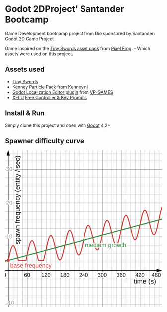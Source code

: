 # Godot 2DProject' Santander Bootcamp

Game Development bootcamp project from Dio sponsored by Santander:
Godot 2D Game Project

Game inspired on the [Tiny Swords asset pack](https://pixelfrog-assets.itch.io/tiny-swords) from [Pixel Frog](https://pixelfrog-assets.itch.io/). - Which assets were used on this project.

## Assets used

- [Tiny Swords](https://pixelfrog-assets.itch.io/tiny-swords)
- [Kenney Particle Pack](https://www.kenney.nl/assets/particle-pack) from [Kenney.nl](https://www.kenney.nl/)
- [Godot Localization Editor plugin](https://godotengine.org/asset-library/asset/773) from [VP-GAMES](https://github.com/VP-GAMES)
- [XELU](https://thoseawesomeguys.com/) [Free Controller & Key Prompts](https://thoseawesomeguys.com/prompts/)

## Install & Run

Simply clone this project and open with [Godot](https://godotengine.org/download/) 4.2+

## Spawner difficulty curve

[![[Desmos Graph difficulty curve]](./.github/desmos-graph.svg)](https://www.desmos.com/calculator/bpcjmrq4yw)
